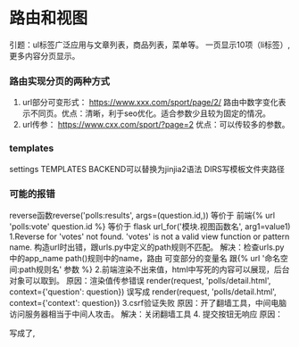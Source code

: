路由和视图
===
引题：ul标签广泛应用与文章列表，商品列表，菜单等。
一页显示10项（li标签）,更多内容分页显示。

### 路由实现分页的两种方式
1. url部分可变形式： https://www.xxx.com/sport/page/2/
路由中数字变化表示不同页。优点：清晰，利于seo优化。适合参数少且较为固定的情况。
2. url传参： https://www.cxx.com/sport/?page=2
优点：可以传较多的参数。

### templates
settings TEMPLATES
BACKEND可以替换为jinjia2语法
DIRS写模板文件夹路径

### 可能的报错
reverse函数reverse('polls:results', args=(question.id,))
等价于 前端{% url 'polls:vote' question.id %}
等价于 flask url_for('模块.视图函数名', arg1=value1)
1.Reverse for 'votes' not found. 'votes' is not a valid view function or pattern name.  构造url时出错，跟urls.py中定义的path规则不匹配。
解决：检查urls.py中的app_name path()规则中的name，路由  可变部分的变量名 跟{% url '命名空间:path规则名' 参数 %}
2.前端渲染不出来值，html中写死的内容可以展现，后台对象可以取到。
原因：渲染值传参错误 render(request, 'polls/detail.html', context={'question': question})  误写成
render(request, 'polls/detail.html', context={'context': question})
3.csrf验证失败
原因：开了翻墙工具，中间电脑访问服务器相当于中间人攻击。
解决：关闭翻墙工具
4. 提交按钮无响应
原因：<form>写成了<from>, 
